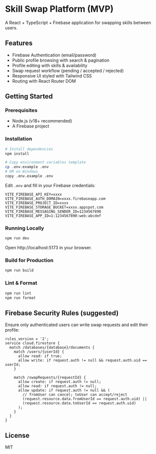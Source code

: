 # Skill Swap Platform (MVP)

A React + TypeScript + Firebase application for swapping skills between users.

## Features

- Firebase Authentication (email/password)
- Public profile browsing with search & pagination
- Profile editing with skills & availability
- Swap request workflow (pending / accepted / rejected)
- Responsive UI styled with Tailwind CSS
- Routing with React Router DOM

## Getting Started

### Prerequisites

- Node.js (v18+ recommended)
- A Firebase project

### Installation

```bash
# Install dependencies
npm install

# Copy environment variables template
cp .env.example .env
# OR on Windows
copy .env.example .env
```

Edit `.env` and fill in your Firebase credentials:

```
VITE_FIREBASE_API_KEY=xxxx
VITE_FIREBASE_AUTH_DOMAIN=xxxx.firebaseapp.com
VITE_FIREBASE_PROJECT_ID=xxxx
VITE_FIREBASE_STORAGE_BUCKET=xxxx.appspot.com
VITE_FIREBASE_MESSAGING_SENDER_ID=1234567890
VITE_FIREBASE_APP_ID=1:1234567890:web:abcdef
```

### Running Locally

```bash
npm run dev
```

Open http://localhost:5173 in your browser.

### Build for Production

```bash
npm run build
```

### Lint & Format

```bash
npm run lint
npm run format
```

## Firebase Security Rules (suggested)

Ensure only authenticated users can write swap requests and edit their profile:

```firestore
rules_version = '2';
service cloud.firestore {
  match /databases/{database}/documents {
    match /users/{userId} {
      allow read: if true;
      allow write: if request.auth != null && request.auth.uid == userId;
    }

    match /swapRequests/{requestId} {
      allow create: if request.auth != null;
      allow read: if request.auth != null;
      allow update: if request.auth != null && (
        // fromUser can cancel; toUser can accept/reject
        (request.resource.data.fromUserId == request.auth.uid) ||
        (request.resource.data.toUserId == request.auth.uid)
      );
    }
  }
}
```

## License

MIT
 